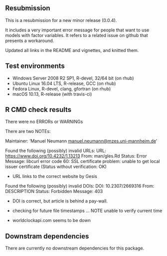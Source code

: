 ## Resubmission

This is a resubmission for a new minor release (0.0.4).

It includes a very important error message for people that want to use models
with factor variables. 
It refers to a related issue on github that presents a workaround.

Updated all links in the README and vignettes, and knitted them.


## Test environments

* Windows Server 2008 R2 SP1, R-devel, 32/64 bit (on rhub)
* Ubuntu Linux 16.04 LTS, R-release, GCC (on rhub)
* Fedora Linux, R-devel, clang, gfortran (on rhub)
* macOS 10.13, R-release (with travis-ci)


## R CMD check results
There were no ERRORs or WARNINGs

There are two NOTEs:

Maintainer: ‘Manuel Neumann <manuel.neumann@mzes.uni-mannheim.de>’

Found the following (possibly) invalid URLs:
  URL: https://www.doi.org/10.4232/1.13213
    From: man/gles.Rd
    Status: Error
    Message: libcurl error code 60:
       SSL certificate problem: unable to get local issuer certificate
       (Status without verification: OK)

* URL links to the correct website by Gesis

Found the following (possibly) invalid DOIs:
  DOI: 10.2307/2669316
    From: DESCRIPTION
    Status: Forbidden
    Message: 403

* DOI is correct, but article is behind a pay-wall.

* checking for future file timestamps ... NOTE
unable to verify current time

* worldclockapi.com seems to be down


## Downstram dependencies
There are currently no downstream dependencies for this package.
